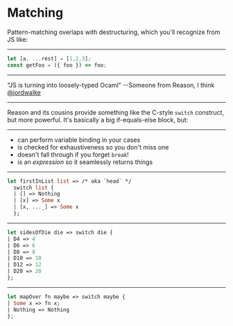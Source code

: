 # Matching

Pattern-matching overlaps with destructuring, which you'll recognize from JS like:

---

```javascript
let [a, ...rest] = [1,2,3];
const getFoo = ({ foo }) => foo;
```

---

"JS is turning into loosely-typed Ocaml" --Someone from Reason, I think [@jordwalke](https://twitter.com/jordwalke)

---

Reason and its cousins provide something like the C-style `switch` construct, but more powerful. It's basically a big if-equals-else block, but:

---

* can perform variable binding in your cases
* is checked for exhaustiveness so you don't miss one
* doesn't fall through if you forget `break`!
* is an _expression_ so it seamlessly returns things

---

```ocaml
let firstInList list => /* aka `head` */
  switch list {
  | [] => Nothing
  | [x] => Some x
  | [x, ..._] => Some x
  };
```

---

```ocaml
let sidesOfDie die => switch die {
| D4 => 4
| D6 => 6
| D8 => 8
| D10 => 10
| D12 => 12
| D20 => 20
};
```

---

```ocaml
let mapOver fn maybe => switch maybe {
| Some x => fn x;
| Nothing => Nothing
};
```